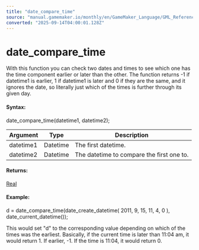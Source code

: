 ```yaml
---
title: "date_compare_time"
source: "manual.gamemaker.io/monthly/en/GameMaker_Language/GML_Reference/Maths_And_Numbers/Date_And_Time/date_compare_time.htm"
converted: "2025-09-14T04:00:01.128Z"
---
```


# date\_compare\_time

With this function you can check two dates and times to see which one has the time component earlier or later than the other. The function returns -1 if datetime1 is earlier, 1 if datetime1 is later and 0 if they are the same, and it ignores the date, so literally just which of the times is further through its given day.

#### Syntax:

date\_compare\_time(datetime1, datetime2);

| Argument | Type | Description |
| --- | --- | --- |
| datetime1 | Datetime | The first datetime. |
| datetime2 | Datetime | The datetime to compare the first one to. |

#### Returns:

[Real](../../../GML_Overview/Data_Types.md)

#### Example:

d = date\_compare\_time(date\_create\_datetime( 2011, 9, 15, 11, 4, 0 ), date\_current\_datetime());

This would set "d" to the corresponding value depending on which of the times was the earliest. Basically, if the current time is later than 11:04 am, it would return 1. If earlier, -1. If the time is 11:04, it would return 0.